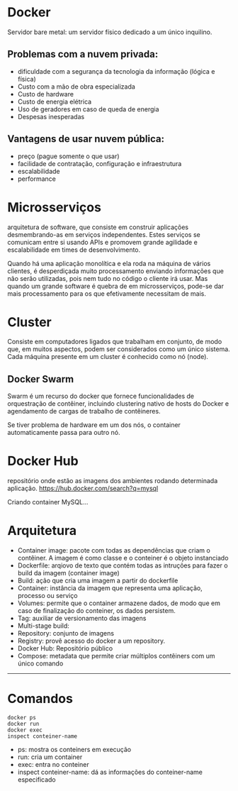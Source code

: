 # Docker

Servidor bare metal: um servidor físico dedicado a um único inquilino.

## Problemas com a nuvem privada:

- dificuldade com a segurança da tecnologia da informação (lógica e física)
- Custo com a mão de obra especializada
- Custo de hardware
- Custo de energia elétrica
- Uso de geradores em caso de queda de energia
- Despesas inesperadas

## Vantagens de usar nuvem pública:

- preço (pague somente o que usar)
- facilidade de contratação, configuração e infraestrutura
- escalabilidade
- performance

# Microsserviços

arquitetura de software, que consiste em construir aplicações desmembrando-as em serviços independentes. Estes serviços se comunicam entre si usando APIs e promovem grande agilidade e escalabilidade em times de desenvolvimento.

Quando há uma aplicação monolítica e ela roda na máquina de vários clientes, é desperdiçada muito processamento enviando informações que não serão utilizadas, pois nem tudo no código o cliente irá usar. Mas quando um grande software é quebra de em microsserviços, pode-se dar mais processamento para os que efetivamente necessitam de mais.

# Cluster

Consiste em computadores ligados que trabalham em conjunto, de modo que, em muitos aspectos, podem ser considerados como um único sistema. Cada máquina presente em um cluster é conhecido como nó (node).


## Docker Swarm

Swarm é um recurso do docker que fornece funcionalidades de orquestração de contêiner, incluindo clustering nativo de hosts do Docker e agendamento de cargas de trabalho de contêineres.

Se tiver problema de hardware em um dos nós, o container automaticamente passa para outro nó.

# Docker Hub

repositório onde estão as imagens dos ambientes rodando determinada aplicação. <https://hub.docker.com/search?q=mysql>

Criando container MySQL...


# Arquitetura

- Container image: pacote com todas as dependências que criam o contêiner. A imagem é como classe e o conteiner é o objeto instanciado
- Dockerfile: arqiovo de texto que contém todas as intruções para fazer o build da imagem (container image)
- Build: ação que cria uma imagem a partir do dockerfile
- Container: instância da imagem que representa uma aplicação, processo ou serviço
- Volumes: permite que o container armazene dados, de modo que em caso de finalização do conteiner, os dados persistem.
- Tag: auxiliar de versionamento das imagens
- Multi-stage build: 
- Repository: conjunto de imagens
- Registry: provê acesso do docker a um repository.
- Docker Hub: Repositório público
- Compose: metadata que permite criar múltiplos contêiners com um único comando

--------------
# Comandos

    docker ps
    docker run
    docker exec
    inspect conteiner-name

- ps: mostra os conteiners em execução
- run: cria um container
- exec: entra no conteiner
- inspect conteiner-name: dá as informações do conteiner-name especificado

